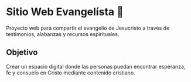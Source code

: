 # Sitio Web Evangelísta 🙏

Proyecto web para compartir el evangelio de Jesucristo a través de testimonios, alabanzas y recursos espirituales.

## Objetivo
Crear un espacio digital donde las personas puedan encontrar esperanza, fe y consuelo en Cristo mediante contenido cristiano.
